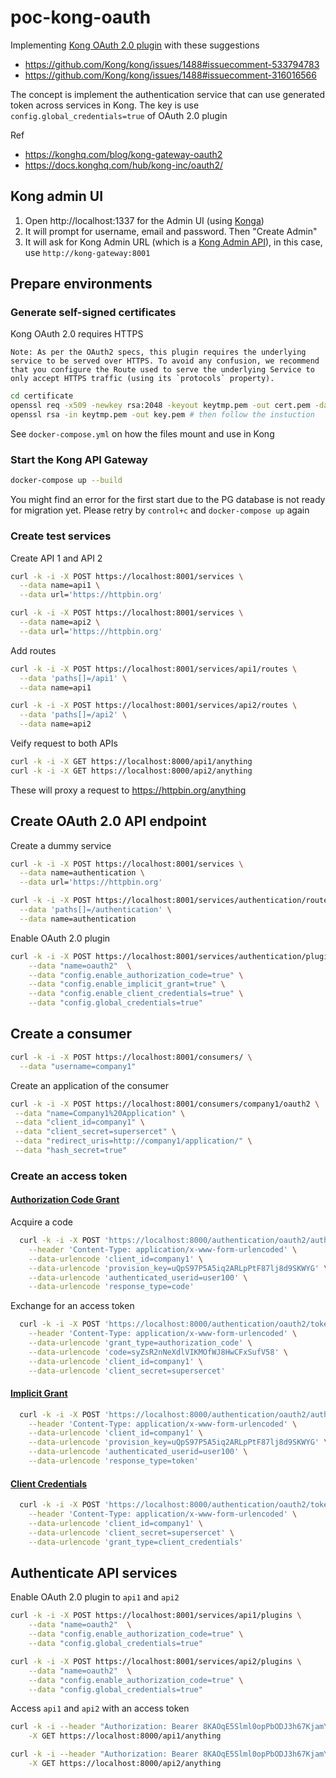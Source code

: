 # poc-kong-oauth

Implementing [Kong OAuth 2.0 plugin](https://docs.konghq.com/hub/kong-inc/oauth2/) with these suggestions

- https://github.com/Kong/kong/issues/1488#issuecomment-533794783
- https://github.com/Kong/kong/issues/1488#issuecomment-316016566

The concept is implement the authentication service that can use generated token across services in Kong.
The key is use `config.global_credentials=true` of OAuth 2.0 plugin

Ref

- https://konghq.com/blog/kong-gateway-oauth2
- https://docs.konghq.com/hub/kong-inc/oauth2/

## Kong admin UI

1. Open http://localhost:1337 for the Admin UI (using [Konga](https://github.com/pantsel/konga))
2. It will prompt for username, email and password. Then "Create Admin"
3. It will ask for Kong Admin URL (which is a [Kong Admin API](https://docs.konghq.com/gateway/latest/admin-api/)), in this case, use `http://kong-gateway:8001`

## Prepare environments

### Generate self-signed certificates

Kong OAuth 2.0 requires HTTPS

```text
Note: As per the OAuth2 specs, this plugin requires the underlying service to be served over HTTPS. To avoid any confusion, we recommend that you configure the Route used to serve the underlying Service to only accept HTTPS traffic (using its `protocols` property).
```

```bash
cd certificate
openssl req -x509 -newkey rsa:2048 -keyout keytmp.pem -out cert.pem -days 365 # then follow the instuction
openssl rsa -in keytmp.pem -out key.pem # then follow the instuction
```

See `docker-compose.yml` on how the files mount and use in Kong

### Start the Kong API Gateway

```bash
docker-compose up --build
```

You might find an error for the first start due to the PG database is not ready for migration yet. Please retry by `control+c` and `docker-compose up` again

### Create test services

Create API 1 and API 2

```bash
curl -k -i -X POST https://localhost:8001/services \
  --data name=api1 \
  --data url='https://httpbin.org'

curl -k -i -X POST https://localhost:8001/services \
  --data name=api2 \
  --data url='https://httpbin.org'
```

Add routes

```bash
curl -k -i -X POST https://localhost:8001/services/api1/routes \
  --data 'paths[]=/api1' \
  --data name=api1

curl -k -i -X POST https://localhost:8001/services/api2/routes \
  --data 'paths[]=/api2' \
  --data name=api2
```

Veify request to both APIs

```bash
curl -k -i -X GET https://localhost:8000/api1/anything
curl -k -i -X GET https://localhost:8000/api2/anything
```

These will proxy a request to https://httpbin.org/anything

## Create OAuth 2.0 API endpoint

Create a dummy service

```bash
curl -k -i -X POST https://localhost:8001/services \
  --data name=authentication \
  --data url='https://httpbin.org'

curl -k -i -X POST https://localhost:8001/services/authentication/routes \
  --data 'paths[]=/authentication' \
  --data name=authentication
```

Enable OAuth 2.0 plugin

```bash
curl -k -i -X POST https://localhost:8001/services/authentication/plugins \
    --data "name=oauth2"  \
    --data "config.enable_authorization_code=true" \
    --data "config.enable_implicit_grant=true" \
    --data "config.enable_client_credentials=true" \
    --data "config.global_credentials=true"
```

## Create a consumer

```bash
curl -k -i -X POST https://localhost:8001/consumers/ \
  --data "username=company1"
```

Create an application of the consumer

```bash
curl -k -i -X POST https://localhost:8001/consumers/company1/oauth2 \
 --data "name=Company1%20Application" \
 --data "client_id=company1" \
 --data "client_secret=supersercet" \
 --data "redirect_uris=http://company1/application/" \
 --data "hash_secret=true"
```

### Create an access token

#### [Authorization Code Grant](https://www.rfc-editor.org/rfc/rfc6749#section-4.1)

Acquire a code

```bash
  curl -k -i -X POST 'https://localhost:8000/authentication/oauth2/authorize' \
    --header 'Content-Type: application/x-www-form-urlencoded' \
    --data-urlencode 'client_id=company1' \
    --data-urlencode 'provision_key=uQpS97P5A5iq2ARLpPtF87lj8d9SKWYG' \
    --data-urlencode 'authenticated_userid=user100' \
    --data-urlencode 'response_type=code'
```

Exchange for an access token

```bash
  curl -k -i -X POST 'https://localhost:8000/authentication/oauth2/token' \
    --header 'Content-Type: application/x-www-form-urlencoded' \
    --data-urlencode 'grant_type=authorization_code' \
    --data-urlencode 'code=syZsR2nNeXdlVIKMOfWJ8HwCFxSufV58' \
    --data-urlencode 'client_id=company1' \
    --data-urlencode 'client_secret=supersercet'
```

#### [Implicit Grant](https://www.rfc-editor.org/rfc/rfc6749#section-4.2)

```bash
  curl -k -i -X POST 'https://localhost:8000/authentication/oauth2/authorize' \
    --header 'Content-Type: application/x-www-form-urlencoded' \
    --data-urlencode 'client_id=company1' \
    --data-urlencode 'provision_key=uQpS97P5A5iq2ARLpPtF87lj8d9SKWYG' \
    --data-urlencode 'authenticated_userid=user100' \
    --data-urlencode 'response_type=token'
```

#### [Client Credentials](https://www.rfc-editor.org/rfc/rfc6749#section-4.4)

```bash
  curl -k -i -X POST 'https://localhost:8000/authentication/oauth2/token' \
    --header 'Content-Type: application/x-www-form-urlencoded' \
    --data-urlencode 'client_id=company1' \
    --data-urlencode 'client_secret=supersercet' \
    --data-urlencode 'grant_type=client_credentials'
```

## Authenticate API services

Enable OAuth 2.0 plugin to `api1` and `api2`

```bash
curl -k -i -X POST https://localhost:8001/services/api1/plugins \
    --data "name=oauth2"  \
    --data "config.enable_authorization_code=true" \
    --data "config.global_credentials=true"

curl -k -i -X POST https://localhost:8001/services/api2/plugins \
    --data "name=oauth2"  \
    --data "config.enable_authorization_code=true" \
    --data "config.global_credentials=true"
```

Access `api1` and `api2` with an access token

```bash
curl -k -i --header "Authorization: Bearer 8KAOqE5Slml0opPbODJ3h67KjamY7QBp" \
    -X GET https://localhost:8000/api1/anything

curl -k -i --header "Authorization: Bearer 8KAOqE5Slml0opPbODJ3h67KjamY7QBp" \
    -X GET https://localhost:8000/api2/anything
```
